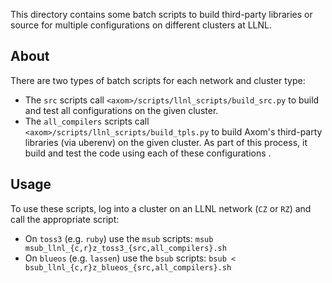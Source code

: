 [comment]: # (#################################################################)
[comment]: # (Copyright 2017-2021, Lawrence Livermore National Security, LLC)
[comment]: # (and Axom Project Developers. See the top-level LICENSE file)
[comment]: # (for details.)
[comment]: #
[comment]: # (# SPDX-License-Identifier: BSD-3-Clause)
[comment]: # (#################################################################)


This directory contains some batch scripts to build third-party libraries 
or source for multiple configurations on different clusters at LLNL.

About
-----
There are two types of batch scripts for each network and cluster type:
* The `src` scripts call `<axom>/scripts/llnl_scripts/build_src.py` 
  to build and test all configurations on the given cluster.
* The `all_compilers` scripts call `<axom>/scripts/llnl_scripts/build_tpls.py` 
  to build Axom's third-party libraries (via uberenv) on the given cluster.
	As part of this process, it build and test the code using each of these configurations .

Usage
-----
To use these scripts, log into a cluster on an LLNL network (`CZ` or `RZ`) and call the appropriate script:
* On `toss3` (e.g. `ruby`) use the `msub` scripts: `msub msub_llnl_{c,r}z_toss3_{src,all_compilers}.sh`
* On `blueos` (e.g. `lassen`) use the `bsub` scripts: `bsub < bsub_llnl_{c,r}z_blueos_{src,all_compilers}.sh`
